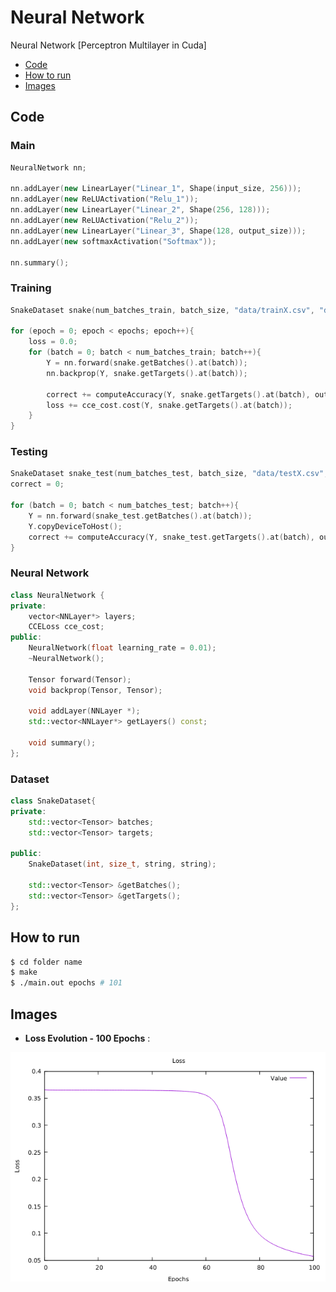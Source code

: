 # Neural Network
Neural Network [Perceptron Multilayer in Cuda]

- [Code](#code)
- [How to run](#how-to-run)
- [Images](#images)

## Code

### Main

```c++
NeuralNetwork nn;

nn.addLayer(new LinearLayer("Linear_1", Shape(input_size, 256)));
nn.addLayer(new ReLUActivation("Relu_1"));
nn.addLayer(new LinearLayer("Linear_2", Shape(256, 128)));
nn.addLayer(new ReLUActivation("Relu_2"));
nn.addLayer(new LinearLayer("Linear_3", Shape(128, output_size)));
nn.addLayer(new softmaxActivation("Softmax"));

nn.summary();
```

### Training

```c++
SnakeDataset snake(num_batches_train, batch_size, "data/trainX.csv", "data/trainY.csv");

for (epoch = 0; epoch < epochs; epoch++){
    loss = 0.0;
    for (batch = 0; batch < num_batches_train; batch++){
        Y = nn.forward(snake.getBatches().at(batch));
        nn.backprop(Y, snake.getTargets().at(batch));

        correct += computeAccuracy(Y, snake.getTargets().at(batch), output_size);
        loss += cce_cost.cost(Y, snake.getTargets().at(batch));
    }
}
```

### Testing

```c++
SnakeDataset snake_test(num_batches_test, batch_size, "data/testX.csv", "data/testY.csv");
correct = 0;

for (batch = 0; batch < num_batches_test; batch++){
    Y = nn.forward(snake_test.getBatches().at(batch));
    Y.copyDeviceToHost();
    correct += computeAccuracy(Y, snake_test.getTargets().at(batch), output_size);
}
```

### Neural Network

```c++
class NeuralNetwork {
private:
	vector<NNLayer*> layers;
	CCELoss cce_cost;
public:
	NeuralNetwork(float learning_rate = 0.01);
	~NeuralNetwork();

	Tensor forward(Tensor);
	void backprop(Tensor, Tensor);

	void addLayer(NNLayer *);
	std::vector<NNLayer*> getLayers() const;

	void summary();
};
```

### Dataset

```c++
class SnakeDataset{
private:
    std::vector<Tensor> batches;
    std::vector<Tensor> targets;

public:
    SnakeDataset(int, size_t, string, string);

    std::vector<Tensor> &getBatches();
    std::vector<Tensor> &getTargets();
};
```

## How to run

```bash
$ cd folder name
$ make
$ ./main.out epochs # 101
```

## Images
*   **Loss Evolution - 100 Epochs** :
<p align="center"> 
<img src="https://github.com/maldonadoq/games/blob/master/nn/img/loss.png" width="600">
</p>